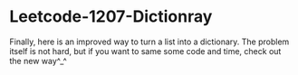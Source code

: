 # Leetcode-1207-Dictionray
Finally, here is an improved way to turn a list into a dictionary. The problem itself is not hard, but if you want to same some code and time, check out the new way^_^
